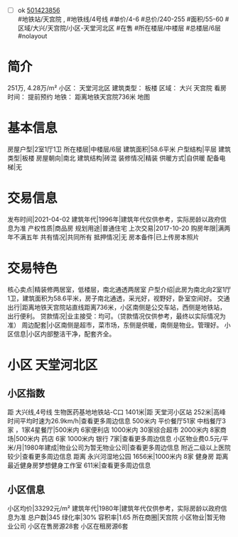 - [ ] ok [501423856](https://bj.5i5j.com/ershoufang/501423856.html)  
 #地铁站/天宫院 ,  #地铁线/4号线
#单价/4-6 #总价/240-255 #面积/55-60   #区域/大兴/天宫院/小区-天堂河北区 #在售 #所在楼层/中楼层 #总楼层/6层 #nolayout 
# 简介 
 251万,  4.28万/m² 
小区： 天堂河北区
建筑类型： 板楼
区域： 大兴 天宫院
看房时间： 提前预约
地铁： 距离地铁天宫院736米 地图
# 基本信息 
 房屋户型|2室1厅1卫
所在楼层|中楼层/6层
建筑面积|58.6平米
户型结构|平层
建筑类型|板楼
房屋朝向|南北
建筑结构|砖混
装修情况|精装
供暖方式|自供暖
配备电梯|无
# 交易信息 
 发布时间|2021-04-02
建筑年代|1996年|建筑年代仅供参考，实际房龄以政府信息为准
产权性质|商品房
规划用途|普通住宅
上次交易|2017-10-20
购房年限|满两年不满五年
共有情况|共同所有
抵押情况|无
房本备件|已上传房本照片
# 交易特色 
 核心卖点|精装修两居室，低楼层，南北通透两居室
户型介绍|此房为南北向2室1厅1卫，建筑面积为58.6平米，房子南北通透，采光好，视野好，卧室空间好。
交通出行|距离地铁天宫院站直线距离736米，小区南侧是公交车站，西侧是地铁站，出行便利。
贷款情况|业主接受：均可。（贷款情况仅供参考，最终以实际情况为准）
周边配套|小区南侧是超市，菜市场，东侧是供暖，南侧是物业。管理好。
小区信息|小区内部整洁干净，配套齐全。
# 小区 天堂河北区
## 小区指数 
 距 大兴线,4号线 生物医药基地地铁站-C口 1401米|距 天堂河小区站 252米|高峰时间平均时速为26.9km/h|查看更多周边信息
500米内 平价餐厅51家
中档餐厅3家 ，1家4星餐厅|500米内 6家便利店
1000米内 30家综合超市
2000米内 8家商场|500米内 药店 6家
1000米内 银行 7家|查看更多周边信息
小区物业费0.5元/平米/月|1980年建成|物业公司为暂无物业公司|查看更多周边信息
附近二级以上医院较少|查看更多周边信息
距离 永兴河湿地公园 1656米|1000米内 8家 健身房
距离最近健身房梦想健身工作室 611米|查看更多周边信息
## 小区信息 
 小区均价|33292元/m²
建筑年代|1980年|建筑年代仅供参考，实际房龄以政府信息为准
总户数|345
绿化率|30%
容积率|1.65
所在商圈|天宫院
小区物业|暂无物业公司
小区在售房源28套
小区在租房源6套
